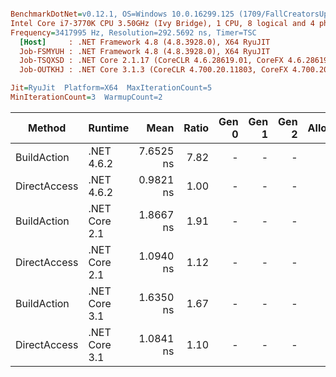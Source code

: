 ``` ini

BenchmarkDotNet=v0.12.1, OS=Windows 10.0.16299.125 (1709/FallCreatorsUpdate/Redstone3)
Intel Core i7-3770K CPU 3.50GHz (Ivy Bridge), 1 CPU, 8 logical and 4 physical cores
Frequency=3417995 Hz, Resolution=292.5692 ns, Timer=TSC
  [Host]     : .NET Framework 4.8 (4.8.3928.0), X64 RyuJIT
  Job-FSMYUH : .NET Framework 4.8 (4.8.3928.0), X64 RyuJIT
  Job-TSQXSD : .NET Core 2.1.17 (CoreCLR 4.6.28619.01, CoreFX 4.6.28619.01), X64 RyuJIT
  Job-OUTKHJ : .NET Core 3.1.3 (CoreCLR 4.700.20.11803, CoreFX 4.700.20.12001), X64 RyuJIT

Jit=RyuJit  Platform=X64  MaxIterationCount=5  
MinIterationCount=3  WarmupCount=2  

```
|       Method |       Runtime |      Mean | Ratio | Gen 0 | Gen 1 | Gen 2 | Allocated |
|------------- |-------------- |----------:|------:|------:|------:|------:|----------:|
|  BuildAction |    .NET 4.6.2 | 7.6525 ns |  7.82 |     - |     - |     - |         - |
| DirectAccess |    .NET 4.6.2 | 0.9821 ns |  1.00 |     - |     - |     - |         - |
|  BuildAction | .NET Core 2.1 | 1.8667 ns |  1.91 |     - |     - |     - |         - |
| DirectAccess | .NET Core 2.1 | 1.0940 ns |  1.12 |     - |     - |     - |         - |
|  BuildAction | .NET Core 3.1 | 1.6350 ns |  1.67 |     - |     - |     - |         - |
| DirectAccess | .NET Core 3.1 | 1.0841 ns |  1.10 |     - |     - |     - |         - |
